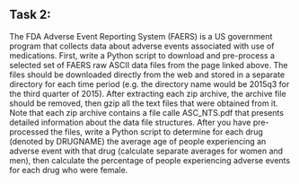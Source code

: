 ## Task 2:

The FDA Adverse Event Reporting System (FAERS) is a US government program that collects data about adverse events associated with use of medications.
First, write a Python script to download and pre-process a selected set of FAERS raw ASCII data files from the page linked above. The files should be downloaded directly from the web and stored in a separate directory for each time period (e.g. the directory name would be 2015q3 for the third quarter of 2015). After extracting each zip archive, the archive file should be removed, then gzip all the text files that were obtained from it.
Note that each zip archive contains a file calle ASC_NTS.pdf that presents detailed information about the data file structures.
After you have pre-processed the files, write a Python script to determine for each drug (denoted by DRUGNAME) the average age of people experiencing an adverse event with that drug (calculate separate averages for women and men), then calculate the percentage of people experiencing adverse events for each drug who were female.
